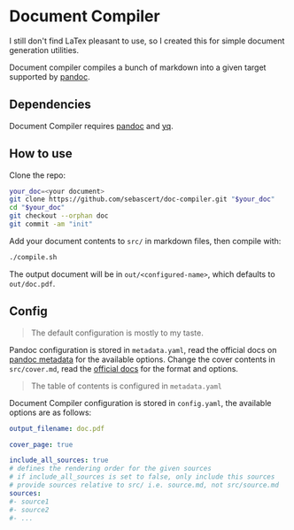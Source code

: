 # Document Compiler

I still don't find LaTex pleasant to use, so I created this for simple document
generation utilities.

Document compiler compiles a bunch of markdown into a given target supported by
[pandoc](https://pandoc.org/).

## Dependencies

Document Compiler requires [pandoc](https://pandoc.org/installing.html) and
[yq](https://github.com/mikefarah/yq/#install).

## How to use

Clone the repo:

```bash
your_doc=<your document>
git clone https://github.com/sebascert/doc-compiler.git "$your_doc"
cd "$your_doc"
git checkout --orphan doc
git commit -am "init"
```

Add your document contents to `src/` in markdown files, then compile with:

```bash
./compile.sh
```

The output document will be in `out/<configured-name>`, which defaults to
`out/doc.pdf`.

## Config

> The default configuration is mostly to my taste.

Pandoc configuration is stored in `metadata.yaml`, read the official docs on
[pandoc metadata](https://pandoc.org/MANUAL.html#metadata-variables) for the
available options. Change the cover contents in `src/cover.md`, read the
[official docs](https://pandoc.org/MANUAL.html#extension-pandoc_title_block)
for the format and options.

> The table of contents is configured in `metadata.yaml`

Document Compiler configuration is stored in `config.yaml`, the available
options are as follows:

```yaml
output_filename: doc.pdf

cover_page: true

include_all_sources: true
# defines the rendering order for the given sources
# if include_all_sources is set to false, only include this sources
# provide sources relative to src/ i.e. source.md, not src/source.md
sources:
#- source1
#- source2
#- ...
```
